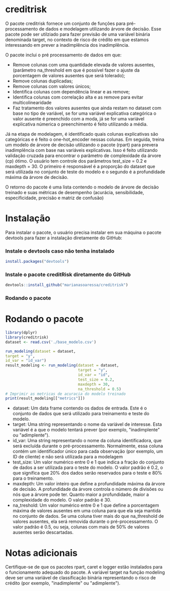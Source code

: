 # creditrisk

O pacote creditrisk fornece um conjunto de funções para pré-processamento de dados e modelagem utilizando árvore de decisão. Esse pacote pode ser utilziado para fazer previsão de uma variável binária denominada target, no contexto de risco de crédito em que estamos interessando em prever a inadimplência dos inadimplência. 

O pacote inclui o pré processamento de dados em que:

- Remove colunas com uma quantidade elevada de valores ausentes, (parâmetro na_threshold em que é possível fazer o ajuste da porcentagem de valores ausentes que será tolerado);
- Remove colunas duplicadas;
- Remove colunas com valores únicos;
- Identifica colunas com dependência linear e as remove;
- Identifica colunas com correlação alta e as remove para evitar multicolinearidade
- Faz tratamento dos valores ausentes que ainda restam no dataset com base no tipo de variável, se for uma variável explicativa categórica o valor ausente é preenchido com a moda, já se for uma variável explicativa númerica o preenchimento é feito utilizando a média.

Já na etapa de modelagem, é identificado quais colunas explicativas são categóricas e é feito o one-hot_encoder nessas colunas. Em seguida, treina um modelo de árvore de decisão utilizando o pacote (rpart) para prevera inadimplência com base nas variáveis explicativas. Isso é feito utilizando validação cruzada para encontrar o parâmetro de complexidade da árvore (cp) ótimo. O usuário tem controle dos parâmetros test_size = 0.2 e maxdepth = 30. O primeiro é responsável é a proporção do dataset que será utilizada no conjunto de teste do modelo e o segundo é a profundidade máxima da árvore de decisão.

O retorno do pacote é uma lista contendo o modelo de árvore de decisão treinado e suas métricas de desempenho (acurácia, sensibilidade, especificidade, precisão e matriz de confusão)

# Instalação

Para instalar o pacote, o usuário precisa instalar em sua máquina o pacote devtools para fazer a instalação diretamente do GitHub:

### Instale o devtools caso não tenha instalado
``` r
install.packages("devtools")
```

### Instale o pacote creditRisk diretamente do GitHub

``` r
devtools::install_github("marianasoaressa/creditrisk")
```

### Rodando o pacote
# Rodando o pacote
``` r
library(dplyr)
library(creditrisk)
dataset <- read.csv('./base_modelo.csv')

run_modeling(dataset = dataset,
target = "y",
id_var = "id_var")
result_modeling <- run_modeling(dataset = dataset,
                                target = "y",
                                id_var = "id",
                                test_size = 0.2,
                                maxdepth = 30,
                                na_threshold = 0.5)
# Imprimir as metricas de acuracia do modelo treinado
print(result_modeling[["metrics"]])
```

- dataset: Um data frame contendo os dados de entrada. Este é o conjunto de dados que será utilizado para treinamento e teste do modelo.
- target: Uma string representando o nome da variável de interesse. Esta variável é a que o modelo tentará prever (por exemplo, "inadimplente" ou "adimplente").
- id_var: Uma string representando o nome da coluna identificadora, que será excluída durante o pré-processamento. Normalmente, essa coluna contém um identificador único para cada observação (por exemplo, um ID de cliente) e não será utilizada para a modelagem
- test_size: Um valor numérico entre 0 e 1 que indica a fração do conjunto de dados a ser utilizada para o teste do modelo. O valor padrão é 0.2, o que significa que 20% dos dados serão reservados para o teste e 80% para o treinamento.
- maxdepth: Um valor inteiro que define a profundidade máxima da árvore de decisão. A profundidade da árvore controla o número de divisões ou nós que a árvore pode ter. Quanto maior a profundidade, maior a complexidade do modelo. O valor padrão é 30.
- na_treshold: Um valor numérico entre 0 e 1 que define a porcentagem máxima de valores ausentes em uma coluna para que ela seja mantida no conjunto de dados. Se uma coluna tiver mais do que na_threshold de valores ausentes, ela será removida durante o pré-processamento. O valor padrão é 0.5, ou seja, colunas com mais de 50% de valores ausentes serão descartadas.
# Notas adicionais
Certifique-se de que os pacotes rpart, caret e logger estão instalados para o funcionamento adequado do pacote.
A variável target na função modeling deve ser uma variável de classificação binária representando o risco de crédito (por exemplo, "inadimplente" ou "adimplente").
